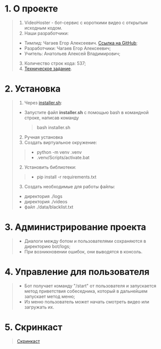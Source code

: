 # 1. О проекте
> 1. VideoHoster - бот-сервис с короткими видео с открытым исходным кодом.
> 2. Наши разработчики:
>   - Тимлид: Чагаев Егор Алексеевич. [Ссылка на GitHub](https://github.com/SMS-message/WEBProject);
>   - Разработчики: Чагаев Егор Алексеевич;
>   - Учитель: Анатольев Алексей Владимирович;
> 3. Количество строк кода: 537;
> 4. [Техническое задание](materials/technical_specification.md).
# 2. Установка
> 1. Через [installer.sh](installer.sh):
> - Запустите файл **installer.sh** с помощью bash в командной строке, написав команду
>   > bash installer.sh
> 2. Ручная установка
>   1. Создать виртуальное окружение:
>   >  - python -m venv .venv
>   >  - .venv/Scripts/activate.bat
>   2. Установить библиотеки:
>   >  - pip install -r requirements.txt
>   3. Создать необходимые для работы файлы:
>   - директория ./logs
>   - директория ./videos
>   - файл ./data/blacklist.txt
# 3. Администрирование проекта
> - Диалоги между ботом и пользователями сохраняются в директорию bot/logs;
> - При возникновении ошибок, они выводятся в консоль.
# 4. Управление для пользователя
> - Бот получает команду "/start" от пользователя и запускается метод приветствия собеседника, который в дальнейшем запускает метод меню;
> - Из меню пользователь может начать смотреть видео или загружать их.
# 5. Скринкаст
> [Скринкаст](https://drive.google.com/file/d/1Yu35_nDbuhY6YWMdYgtvuRw9CcnQGxj-/view?usp=sharing)